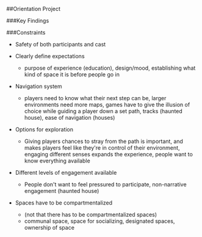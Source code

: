 ##Orientation Project

###Key Findings

###Constraints
- Safety of both participants and cast

- Clearly define expectations
	- purpose of experience (education), design/mood, establishing what kind of space it is before people go in

- Navigation system
	- players need to know what their next step can be, larger environments need more maps, games have to give the illusion of choice while guiding a player down a set path, tracks (haunted house), ease of navigation (houses)

- Options for exploration
	- Giving players chances to stray from the path is important, and makes players feel like they're in control of their environment, engaging different senses expands the experience, people want to know everything available

- Different levels of engagement available 
	- People don't want to feel pressured to participate, non-narrative engagement (haunted house)

- Spaces have to be compartmentalized 
	- (not that there has to be compartmentalized spaces) 
	- communal space, space for socializing, designated spaces, ownership of space